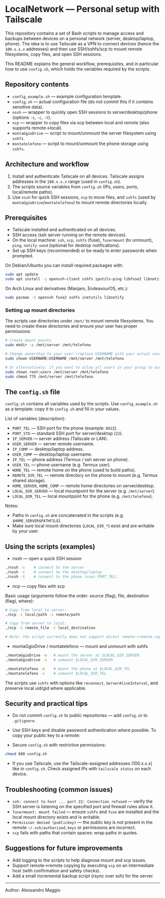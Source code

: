 # LocalNetwork — Personal setup with Tailscale

This repository contains a set of Bash scripts to manage access and backups between devices on a personal network (server, desktop/laptop, phone). The idea is to use Tailscale as a VPN to connect devices (hence the `100.x.x.x` addresses) and then use SSH/sshfs/scp to mount remote filesystems, copy files, and open SSH sessions.

This README explains the general workflow, prerequisites, and in particular how to use `config.sh`, which holds the variables required by the scripts.

## Repository contents

- `config_example.sh` — example configuration template.
- `config.sh` — actual configuration file (do not commit this if it contains sensitive data).
- `nssh` — wrapper to quickly open SSH sessions to server/desktop/phone (options `-s`, `-c`, `-t`).
- `ncp` — wrapper to copy files via scp between local and remote (also supports remote->local).
- `montaGgioDrive` — script to mount/unmount the server filesystem using `sshfs`.
- `montatelefono` — script to mount/unmount the phone storage using `sshfs`.

## Architecture and workflow

1. Install and authenticate Tailscale on all devices. Tailscale assigns addresses in the `100.x.x.x` range (used in `config.sh`).
2. The scripts source variables from `config.sh` (IPs, users, ports, local/remote paths).
3. Use `nssh` for quick SSH sessions, `ncp` to move files, and `sshfs` (used by `montaGgioDrive`/`montatelefono`) to mount remote directories locally.

## Prerequisites

- Tailscale installed and authenticated on all devices.
- SSH access (ssh server running on the remote devices).
- On the local machine: `ssh`, `scp`, `sshfs` (fuse), `fusermount` (to unmount), `ping`, `notify-send` (optional for desktop notifications).
- Set up SSH keys (recommended) or be ready to enter passwords when prompted.

On Debian/Ubuntu you can install required packages with:

```bash
sudo apt update
sudo apt install -y openssh-client sshfs iputils-ping libfuse2 libnotify-bin
```

On Arch Linux and derivatives (Manjaro, EndeavourOS, etc.):

```bash
sudo pacman -S openssh fuse2 sshfs inetutils libnotify
```

### Setting up mount directories

The scripts use directories under `/mnt/` to mount remote filesystems. You need to create these directories and ensure your user has proper permissions:

```bash
# Create mount points
sudo mkdir -p /mnt/server /mnt/telefono

# Change ownership to your user (replace USERNAME with your actual username)
sudo chown USERNAME:USERNAME /mnt/server /mnt/telefono

# Or alternatively, if you want to allow all users in your group to access the mounts
sudo chown root:users /mnt/server /mnt/telefono
sudo chmod 775 /mnt/server /mnt/telefono
```

## The `config.sh` file

`config.sh` contains all variables used by the scripts. Use `config_example.sh` as a template: copy it to `config.sh` and fill in your values.

List of variables (description):

- `PORT_TEL` — SSH port for the phone (example: `8022`).
- `PORT_STD` — standard SSH port for server/desktop (`22`).
- `IP_SERVER` — server address (Tailscale or LAN).
- `USER_SERVER` — server remote username.
- `IP_COMP` — desktop/laptop address.
- `USER_COMP` — desktop/laptop username.
- `IP_TEL` — phone address (Termux / ssh server on phone).
- `USER_TEL` — phone username (e.g. Termux user).
- `HOME_TEL` — remote home on the phone (used to build paths).
- `REMOTE_DIR_TEL` — remote directory on the phone to mount (e.g. Termux shared storage).
- `HOME_SERVER`, `HOME_COMP` — remote home directories on server/desktop.
- `LOCAL_DIR_SERVER` — local mountpoint for the server (e.g. `/mnt/server`).
- `LOCAL_DIR_TEL` — local mountpoint for the phone (e.g. `/mnt/telefono`).

Notes:
- Paths in `config.sh` are concatenated in the scripts (e.g. `$HOME_SERVER$PATHFILE`).
- Make sure local mount directories (`LOCAL_DIR_*`) exist and are writable by your user.

## Using the scripts (examples)

- nssh — open a quick SSH session

```bash
./nssh -s    # connect to the server
./nssh -c    # connect to the desktop/laptop
./nssh -t    # connect to the phone (uses PORT_TEL)
```

- ncp — copy files with scp

Basic usage (arguments follow the order: source (flag), file, destination (flag), where):

```bash
# Copy from local to server:
./ncp -c local/path -s remote/path

# Copy from server to local:
./ncp -s remote_file -c local_destination

# Note: the script currently does not support direct remote->remote copying (remote host to another remote host)
```

- montaGgioDrive / montatelefono — mount and unmount with sshfs

```bash
./montaGgioDrive -m   # mount the server at $LOCAL_DIR_SERVER
./montaGgioDrive -s   # unmount $LOCAL_DIR_SERVER

./montatelefono -m    # mount the phone at $LOCAL_DIR_TEL
./montatelefono -s    # unmount $LOCAL_DIR_TEL
```

The scripts use `sshfs` with options like `reconnect`, `ServerAliveInterval`, and preserve local uid/gid where applicable.

## Security and practical tips

- Do not commit `config.sh` to public repositories — add `config.sh` to `.gitignore`.
- Use SSH keys and disable password authentication where possible. To copy your public key to a remote:

- Secure `config.sh` with restrictive permissions:

```bash
chmod 600 config.sh
```

- If you use Tailscale, use the Tailscale-assigned addresses (100.x.x.x) like in `config.sh`. Check assigned IPs with `tailscale status` on each device.

## Troubleshooting (common issues)

- `ssh: connect to host ... port 22: Connection refused` — verify the SSH server is listening on the specified port and firewall rules allow it.
- `fusermount: mount failed` — ensure `sshfs` and `fuse` are installed and the local mount directory exists and is writable.
- `Permission denied (publickey)` — the public key is not present in the remote `~/.ssh/authorized_keys` or permissions are incorrect.
- `scp` fails with paths that contain spaces: wrap paths in quotes.

## Suggestions for future improvements

- Add logging to the scripts to help diagnose mount and scp issues.
- Support remote->remote copying by executing `scp` on an intermediate host (with confirmation and safety checks).
- Add a small incremental backup script (rsync over ssh) for the server.

---

Author: Alessandro Maggio
